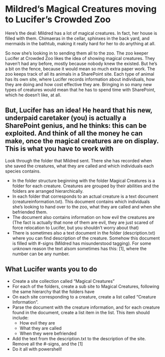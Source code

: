 Mildred’s Magical Creatures moving to Lucifer’s Crowded Zoo
===========================================================

Here’s the deal: Mildred has a lot of magical creatures. In fact, her house is filled with them. Chimaeras in the cellar, sphinxes in the back yard, and mermaids in the bathtub, making it really hard for her to do anything at all.  

So now she’s looking in to sending them all to the zoo. The zoo keeper Lucifer at Crowded Zoo likes the idea of showing magical creatures. They haven’t had any before, mostly because nobody knew the existed. But he’s a bit on the fence, because it would mean so much extra paper work. The zoo keeps track of all its animals in a SharePoint site. Each type of animal has its own site, where Lucifer records information about individuals, how they are doing and how cost effective they are. Bringing in so many new types of creatures would mean that he has to spend time with SharePoint, which he doesn’t like, at all.  

But, Lucifer has an idea! He heard that his new, underpaid caretaker (you) is actually a SharePoint genius, and he thinks: this can be exploited. And think of all the money he can make, once the magical creatures are on display.
This is what you have to work with
--------------------------------
Look through the folder that Mildred sent. There she has recorded when she saved the creatures, what they are called and which individuals each species contains.

* In the folder structure beginning with the folder Magical Creatures is a folder for each creature. Creatures are grouped by their abilities and the folders are arranged hierarchically.
* In each folder that corresponds to an actual creature is a text document (creatureinformation.txt). This document contains which individuals she’s looking to hand over to the zoo, what they are called and when she befriended them.
* The document also contains information on how evil the creatures are (The fact is actually that none of them are evil, they are just scared of force relocation to Lucifer, but you shouldn’t worry about that)
* There is sometimes also a text document in the folder (description.txt) where you can find description of the creature. Somehow this document is filled with #-signs (Mildred has misunderstood tagging). For some unknown reason the text alsom sometimes has this: [1], where the number can be any number.

What Lucifer wants you to do
------------------------------
* Create a site collection called “Magical Creatures”
* For each of the folders, create a sub site to Magical Creatures, following the same hierarchy that the folders have
* On each site corresponding to a creature, create a list called “Creature Information”.
* Parse the document with the creature information, and for each creature found in the document, create a list item in the list. This item should include:
  * How evil they are
  * What they are called
  * When they were befriended
* Add the text from the description.txt to the description of the site. Remove all the #-signs, and the [1]
* Do it all with powershell!
